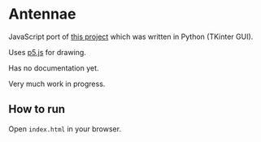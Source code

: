 # Antennae

JavaScript port of [this project](https://github.com/0mar/antennae) which was written in Python (TKinter GUI).

Uses [p5.js](https://p5js.org/) for drawing.

Has no documentation yet.

Very much work in progress.


## How to run

Open `index.html` in your browser.




